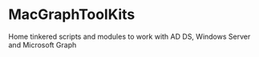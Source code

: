 # MacGraphToolKits
Home tinkered scripts and modules to work with AD DS, Windows Server and Microsoft Graph
